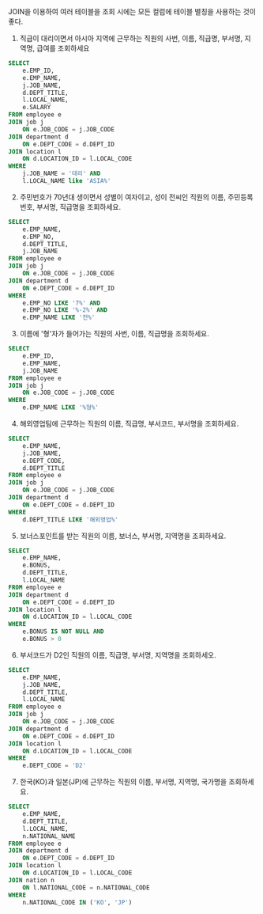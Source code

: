 JOIN을 이용하여 여러 테이블을 조회 시에는 모든 컬럼에 테이블 별칭을 사용하는 것이 좋다.

1. 직급이 대리이면서 아시아 지역에 근무하는 직원의 사번, 이름, 직급명, 부서명, 지역명, 급여를 조회하세요
```sql
SELECT
    e.EMP_ID,
    e.EMP_NAME,
    j.JOB_NAME,
    d.DEPT_TITLE,
    l.LOCAL_NAME,
    e.SALARY
FROM employee e
JOIN job j
    ON e.JOB_CODE = j.JOB_CODE
JOIN department d
    ON e.DEPT_CODE = d.DEPT_ID
JOIN location l
    ON d.LOCATION_ID = l.LOCAL_CODE
WHERE
    j.JOB_NAME = '대리' AND
    l.LOCAL_NAME like 'ASIA%'
```
2. 주민번호가 70년대 생이면서 성별이 여자이고, 성이 전씨인 직원의 이름, 주민등록번호, 부서명, 직급명을 조회하세요.
```sql
SELECT
    e.EMP_NAME,
    e.EMP_NO,
    d.DEPT_TITLE,
    j.JOB_NAME
FROM employee e
JOIN job j
    ON e.JOB_CODE = j.JOB_CODE
JOIN department d
    ON e.DEPT_CODE = d.DEPT_ID
WHERE
    e.EMP_NO LIKE '7%' AND
    e.EMP_NO LIKE '%-2%' AND
    e.EMP_NAME LIKE '전%'
```

3. 이름에 '형'자가 들어가는 직원의 사번, 이름, 직급명을 조회하세요.
```sql
SELECT
    e.EMP_ID,
    e.EMP_NAME,
    j.JOB_NAME
FROM employee e
JOIN job j
    ON e.JOB_CODE = j.JOB_CODE
WHERE
    e.EMP_NAME LIKE '%형%'
```

4. 해외영업팀에 근무하는 직원의 이름, 직급명, 부서코드, 부서명을 조회하세요.
```sql
SELECT
    e.EMP_NAME,
    j.JOB_NAME,
    e.DEPT_CODE,
    d.DEPT_TITLE
FROM employee e
JOIN job j
    ON e.JOB_CODE = j.JOB_CODE
JOIN department d
    ON e.DEPT_CODE = d.DEPT_ID
WHERE
    d.DEPT_TITLE LIKE '해외영업%'
```

5. 보너스포인트를 받는 직원의 이름, 보너스, 부서명, 지역명을 조회하세요.
```sql
SELECT
    e.EMP_NAME,
    e.BONUS,
    d.DEPT_TITLE,
    l.LOCAL_NAME
FROM employee e
JOIN department d
    ON e.DEPT_CODE = d.DEPT_ID
JOIN location l
    ON d.LOCATION_ID = l.LOCAL_CODE
WHERE
    e.BONUS IS NOT NULL AND 
    e.BONUS > 0
```

6. 부서코드가 D2인 직원의 이름, 직급명, 부서명, 지역명을 조회하세오.
```sql
SELECT
    e.EMP_NAME,
    j.JOB_NAME,
    d.DEPT_TITLE,
    l.LOCAL_NAME
FROM employee e
JOIN job j
    ON e.JOB_CODE = j.JOB_CODE
JOIN department d
    ON e.DEPT_CODE = d.DEPT_ID
JOIN location l
    ON d.LOCATION_ID = l.LOCAL_CODE
WHERE
    e.DEPT_CODE = 'D2'
```

7. 한국(KO)과 일본(JP)에 근무하는 직원의 이름, 부서명, 지역명, 국가명을 조회하세요.
```sql
SELECT
    e.EMP_NAME,
    d.DEPT_TITLE,
    l.LOCAL_NAME,
    n.NATIONAL_NAME
FROM employee e
JOIN department d
    ON e.DEPT_CODE = d.DEPT_ID
JOIN location l
    ON d.LOCATION_ID = l.LOCAL_CODE
JOIN nation n
    ON l.NATIONAL_CODE = n.NATIONAL_CODE
WHERE
    n.NATIONAL_CODE IN ('KO', 'JP')
```
